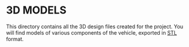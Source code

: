 # 3D MODELS
This directory contains all the 3D design files created for the project. You will find models of various components of the vehicle, exported in [STL](https://en.wikipedia.org/wiki/Standard_Template_Library) format.
